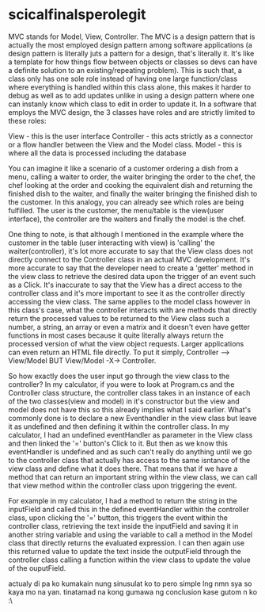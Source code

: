 # scicalfinalsperolegit

MVC stands for Model, View, Controller. The MVC is a design pattern that is actually the most employed design pattern among software applications (a design pattern is literally juts a pattern for a design, that's literally it. It's like a template for how things flow between objects or classes so devs can have a definite solution to an existing/repeating problem). This is such that, a class only has one sole role instead of having one large function/class where everything is handled within this class alone, this makes it harder to debug as well as to add updates unlike in using a design pattern where one can instanly know which class to edit in order to update it. In a software that employs the MVC design, the 3 classes have roles and are strictly limited to these roles:

View - this is the user interface Controller - this acts strictly as a connector or a flow handler between the View and the Model class. Model - this is where all the data is processed including the database

You can imagine it like a scenario of a customer ordering a dish from a menu, calling a waiter to order, the waiter bringing the order to the chef, the chef looking at the order and cooking the equivalent dish and returning the finished dish to the waiter, and finally the waiter bringing the finished dish to the customer. In this analogy, you can already see which roles are being fulfilled. The user is the customer, the menu/table is the view(user interface), the controller are the waiters and finally the model is the chef.

One thing to note, is that although I mentioned in the example where the customer in the table (user interacting with view) is 'calling' the waiter(controller), it's lot more accurate to say that the View class does not directly connect to the Controller class in an actual MVC development. It's more accurate to say that the developer need to create a 'getter' method in the view class to retrieve the desired data upon the trigger of an event such as a Click. It's inaccurate to say that the View has a direct access to the controller class and it's more important to see it as the controller directly accessing the view class. The same applies to the model class however in this class's case, what the controller interacts with are methods that directly return the processed values to be returned to the View class such a number, a string, an array or even a matrix and it doesn't even have getter functions in most cases because it quite literally always return the processed version of what the view object requests. Larger applications can even return an HTML file directly. To put it simply, Controller --> View/Model BUT View/Model -X-> Controller.

So how exactly does the user input go through the view class to the controller? In my calculator, if you were to look at Program.cs and the Controller class structure, the controller class takes in an instance of each of the two classes(view and model) in it's constructor but the view and model does not have this so this already implies what I said earlier. What's commonly done is to declare a new Eventhandler in the view class but leave it as undefined and then defining it within the controller class. In my calculator, I had an undefined eventHandler as parameter in the View class and then linked the '=' button's Click to it. But then as we know this eventHandler is undefined and as such can't really do anything until we go to the controller class that actually has access to the same isntance of the view class and define what it does there. That means that if we have a method that can return an important string within the view class, we can call that view method within the controller class upon triggering the event.

For example in my calculator, I had a method to return the string in the inputField and called this in the defined eventHandler within the controller class, upon clicking the '=' button, this triggers the event within the controller class, retrieving the text inside the inputField and saving it in another string variable and using the variable to call a method in the Model class that directly returns the evaluated expression. I can then again use this returned value to update the text inside the outputField through the controller class calling a function within the view class to update the value of the ouputField.

actualy di pa ko kumakain nung sinusulat ko to pero simple lng nmn sya so kaya mo na yan. tinatamad na kong gumawa ng conclusion kase gutom n ko :\
